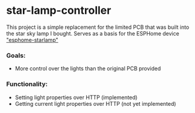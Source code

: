 # star-lamp-controller
This project is a simple replacement for the limited PCB that was built into the star sky lamp I bought.
Serves as a basis for the ESPHome device ["esphome-starlamp"](https://github.com/AlxDoesStuff/alx-esphome-devices)

### Goals:
- More control over the lights than the original PCB provided

### Functionality:

- Setting light properties over HTTP (implemented)
- Getting current light properties over HTTP (not yet implemented)

